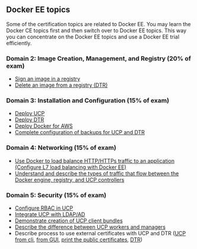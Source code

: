 ## Docker EE topics

Some of the certification topics are related to Docker EE. You may learn the Docker CE topics first and then switch over
to Docker EE topics. This way you can concentrate on the Docker EE topics and use a Docker EE trial efficiently.

### Domain 2: Image Creation, Management, and Registry (20% of exam)
* [Sign an image in a registry](https://docs.docker.com/datacenter/dtr/2.4/guides/user/manage-images/sign-images/)
* [Delete an image from a registry (DTR)](https://docs.docker.com/datacenter/dtr/2.0/repos-and-images/delete-an-image/)

### Domain 3: Installation and Configuration (15% of exam)
* [Deploy UCP](https://docs.docker.com/ee/ucp/)
* [Deploy DTR](https://docs.docker.com/datacenter/dtr/2.3/guides/admin/install/)
* [Deploy Docker for AWS](https://docs.docker.com/docker-for-aws/)
* [Complete configuration of backups for UCP and DTR](https://docs.docker.com/datacenter/ucp/2.2/guides/admin/backups-and-disaster-recovery/)

### Domain 4: Networking (15% of exam)
* [Use Docker to load balance HTTP/HTTPs traffic to an application (Configure L7 load balancing with Docker EE)](https://docs.docker.com/datacenter/ucp/2.2/guides/admin/configure/use-a-load-balancer/#configuration-examples)
* [Understand and describe the types of traffic that flow between the Docker engine, registry, and UCP controllers](https://success.docker.com/article/networking/)

### Domain 5: Security (15% of exam)
* [Configure RBAC in UCP](https://docs.docker.com/datacenter/ucp/2.2/guides/access-control/)
* [Integrate UCP with LDAP/AD](https://docs.docker.com/datacenter/ucp/2.2/guides/admin/configure/external-auth/)
* [Demonstrate creation of UCP client bundles](https://blog.docker.com/2017/09/get-familiar-docker-enterprise-edition-client-bundles/)
* [Describe the difference between UCP workers and managers](https://docs.docker.com/datacenter/ucp/2.2/guides/architecture/)
* Describe process to use external certificates with UCP and DTR ([UCP from cli](https://success.docker.com/article/how-do-i-provide-an-externally-generated-security-certificate-during-the-ucp-command-line-installation), [from GUI](https://docs.docker.com/ee/ucp/admin/configure/use-your-own-tls-certificates/#configure-ucp-to-use-your-own-tls-certificates-and-keys), [print the public certificates](https://docs.docker.com/datacenter/ucp/3.0/reference/cli/dump-certs/), [DTR](https://docs.docker.com/ee/dtr/admin/configure/use-your-own-tls-certificates/))
